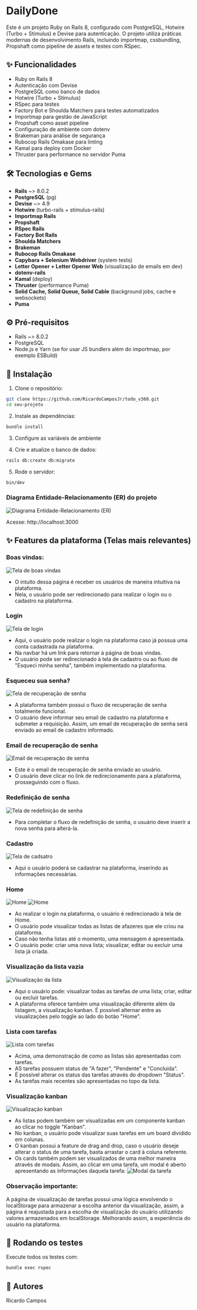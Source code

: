 # DailyDone

Este é um projeto Ruby on Rails 8, configurado com PostgreSQL, Hotwire (Turbo + Stimulus) e Devise para autenticação. O projeto utiliza práticas modernas de desenvolvimento Rails, incluindo importmap, cssbundling, Propshaft como pipeline de assets e testes com RSpec.

## ✨ Funcionalidades

- Ruby on Rails 8
- Autenticação com Devise
- PostgreSQL como banco de dados
- Hotwire (Turbo + Stimulus)
- RSpec para testes
- Factory Bot e Shoulda Matchers para testes automatizados
- Importmap para gestão de JavaScript
- Propshaft como asset pipeline
- Configuração de ambiente com dotenv
- Brakeman para análise de segurança
- Rubocop Rails Omakase para linting
- Kamal para deploy com Docker
- Thruster para performance no servidor Puma

## 🛠️ Tecnologias e Gems

- **Rails** ~> 8.0.2
- **PostgreSQL** (pg)
- **Devise** ~> 4.9
- **Hotwire** (turbo-rails + stimulus-rails)
- **Importmap Rails**
- **Propshaft**
- **RSpec Rails**
- **Factory Bot Rails**
- **Shoulda Matchers**
- **Brakeman**
- **Rubocop Rails Omakase**
- **Capybara + Selenium Webdriver** (system tests)
- **Letter Opener + Letter Opener Web** (visualização de emails em dev)
- **dotenv-rails**
- **Kamal** (deploy)
- **Thruster** (performance Puma)
- **Solid Cache, Solid Queue, Solid Cable** (background jobs, cache e websockets)
- **Puma**

## ⚙️ Pré-requisitos

- Rails ~> 8.0.2
- PostgreSQL
- Node.js e Yarn (se for usar JS bundlers além do importmap, por exemplo ESBuild)

## 🚀 Instalação

1. Clone o repositório:

  ```bash
  git clone https://github.com/RicardoCamposJr/todo_v360.git
  cd seu-projeto
  ```
  
2. Instale as dependências:

```bash
bundle install
```

3. Configure as variáveis de ambiente

4. Crie e atualize o banco de dados:
```bash
rails db:create db:migrate
```

5. Rode o servidor:

```bash
bin/dev
```

### Diagrama Entidade-Relacionamento (ER) do projeto
![Diagrama Entidade-Relacionamento (ER)](image-16.png)

Acesse: http://localhost:3000

## ✨ Features da plataforma (Telas mais relevantes)

### Boas vindas:
![Tela de boas vindas](image.png)
- O intuito dessa página é receber os usuários de maneira intuitiva na plataforma.
- Nela, o usuário pode ser redirecionado para realizar o login ou o cadastro na plataforma.

### Login
![Tela de login](image-1.png)
- Aqui, o usuário pode realizar o login na plataforma caso já possua uma conta cadastrada na plataforma.
- Na navbar há um link para retornar à página de boas vindas.
- O usuário pode ser redirecionado à tela de cadastro ou ao fluxo de "Esqueci minha senha", também implementado na plataforma.

### Esqueceu sua senha?
![Tela de recuperação de senha](image-3.png)
- A plataforma também possui o fluxo de recuperação de senha totalmente funcional.
- O usuário deve informar seu email de cadastro na plataforma e submeter a requisição. Assim, um email de recuperação de senha será enviado ao email de cadastro informado.

### Email de recuperação de senha
![Email de recuperação de senha](image-4.png)
- Este é o email de recuperação de senha enviado ao usuário.
- O usuário deve clicar no link de redirecionamento para a plataforma, prosseguindo com o fluxo.

### Redefinição de senha
![Tela de redefinição de senha](image-5.png)
- Para completar o fluxo de redefinição de senha, o usuário deve inserir a nova senha para alterá-la.

### Cadastro
![Tela de cadsatro](image-6.png)
- Aqui o usuário poderá se cadastrar na plataforma, inserindo as informações necessárias.

### Home
![Home](image-9.png)
![Home](image-10.png)
- Ao realizar o login na plataforma, o usuário é redirecionado à tela de Home.
- O usuário pode visualizar todas as listas de afazeres que ele criou na plataforma.
- Caso não tenha listas até o momento, uma mensagem é apresentada.
- O usuário pode: criar uma nova lista; visualizar, editar ou excluir uma lista já criada.

### Visualização da lista vazia
![Visualização da lista](image-11.png)
- Aqui o usuário pode: visualizar todas as tarefas de uma lista; criar, editar ou excluir tarefas.
- A plataforma oferece também uma visualização diferente além da listagem, a visualização kanban. É possível alternar entre as visualizações pelo toggle ao lado do botão "Home".

### Lista com tarefas
![Lista com tarefas](image-12.png)
- Acima, uma demonstração de como as listas são apresentadas com tarefas.
- AS tarefas possuem status de "A fazer", "Pendente" e "Concluída".
- É possível alterar os status das tarefas através do dropdown "Status".
- As tarefas mais recentes são apresentadas no topo da lista.

### Visualização kanban
![Visualização kanban](image-13.png)
- As listas podem também ser visualizadas em um componente kanban ao clicar no toggle "Kanban".
- No kanban, o usuário pode visualizar suas tarefas em um board dividido em colunas.
- O kanban possui a feature de drag and drop, caso o usuário deseje alterar o status de uma tarefa, basta arrastar o card à coluna referente.
- Os cards também podem ser visualizados de uma melhor maneira através de modais. Assim, ao clicar em uma tarefa, um modal é aberto apresentando as informações daquela tarefa:
![Modal da tarefa](image-14.png)

### Observação importante:
A página de visualização de tarefas possui uma lógica envolvendo o localStorage para armazenar a escolha anterior da visualização, assim, a página é reajustada para a escolha de visualização do usuário utilizando valores armazenados em localStorage. Melhorando assim, a experiência do usuário na plataforma.

## 🧪 Rodando os testes
Execute todos os testes com:

```bash
bundle exec rspec
```

## 👤 Autores
Ricardo Campos
